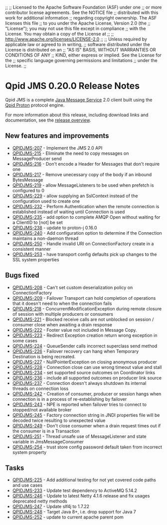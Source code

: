 ;;
;; Licensed to the Apache Software Foundation (ASF) under one
;; or more contributor license agreements.  See the NOTICE file
;; distributed with this work for additional information
;; regarding copyright ownership.  The ASF licenses this file
;; to you under the Apache License, Version 2.0 (the
;; "License"); you may not use this file except in compliance
;; with the License.  You may obtain a copy of the License at
;; 
;;   http://www.apache.org/licenses/LICENSE-2.0
;; 
;; Unless required by applicable law or agreed to in writing,
;; software distributed under the License is distributed on an
;; "AS IS" BASIS, WITHOUT WARRANTIES OR CONDITIONS OF ANY
;; KIND, either express or implied.  See the License for the
;; specific language governing permissions and limitations
;; under the License.
;;

# Qpid JMS 0.20.0 Release Notes

Qpid JMS is a complete [Java Message Service][jms] 2.0 client built
using the [Qpid Proton]({{site_url}}/proton/index.html) protocol
engine.

For more information about this release, including download links and
documentation, see the [release overview](index.html).

[jms]: http://en.wikipedia.org/wiki/Java_Message_Service


## New features and improvements

 - [QPIDJMS-207](https://issues.apache.org/jira/browse/QPIDJMS-207) - Implement the JMS 2.0 API
 - [QPIDJMS-215](https://issues.apache.org/jira/browse/QPIDJMS-215) - Eliminate the need to copy messages on MessageProducer send
 - [QPIDJMS-216](https://issues.apache.org/jira/browse/QPIDJMS-216) - Don't encode a Header for Messages that don't require one
 - [QPIDJMS-217](https://issues.apache.org/jira/browse/QPIDJMS-217) - Remove unecessary copy of the body if an inbound BytesMessage
 - [QPIDJMS-219](https://issues.apache.org/jira/browse/QPIDJMS-219) - allow MessageListeners to be used when prefetch is configured to 0 
 - [QPIDJMS-229](https://issues.apache.org/jira/browse/QPIDJMS-229) - allow supplying an SslContext instead of the configuration used to create one
 - [QPIDJMS-232](https://issues.apache.org/jira/browse/QPIDJMS-232) - Perform Authentication when the remote connection is established instead of waiting until Connection is used
 - [QPIDJMS-235](https://issues.apache.org/jira/browse/QPIDJMS-235) - add option to complete AMQP Open without waiting for a ClientID to [not] be set
 - [QPIDJMS-238](https://issues.apache.org/jira/browse/QPIDJMS-238) - update to proton-j 0.16.0
 - [QPIDJMS-240](https://issues.apache.org/jira/browse/QPIDJMS-240) - Add configuration option to determine if the Connection maintains a non-daemon thread
 - [QPIDJMS-250](https://issues.apache.org/jira/browse/QPIDJMS-250) - Handle invalid URI on ConnectionFactory create in a consistent manner
 - [QPIDJMS-253](https://issues.apache.org/jira/browse/QPIDJMS-253) - have transport config defaults pick up changes to the SSL system properties

## Bugs fixed

 - [QPIDJMS-208](https://issues.apache.org/jira/browse/QPIDJMS-208) - Can't set custom deserialization policy on ConnectionFactory
 - [QPIDJMS-209](https://issues.apache.org/jira/browse/QPIDJMS-209) - Failover Transport can hold completion of operations that it doesn't need to when the connection fails
 - [QPIDJMS-218](https://issues.apache.org/jira/browse/QPIDJMS-218) - ConcurrentModificationException during remote closure of session with multiple producers or consumers
 - [QPIDJMS-221](https://issues.apache.org/jira/browse/QPIDJMS-221) - Blocked receive calls are not unblocked on session / consumer close when awaiting a drain response
 - [QPIDJMS-222](https://issues.apache.org/jira/browse/QPIDJMS-222) - Footer value not included in Message Copy.
 - [QPIDJMS-223](https://issues.apache.org/jira/browse/QPIDJMS-223) - Redirect Exception creation return wrong exception in some cases
 - [QPIDJMS-224](https://issues.apache.org/jira/browse/QPIDJMS-224) - QueueSender calls incorrect superclass send method
 - [QPIDJMS-226](https://issues.apache.org/jira/browse/QPIDJMS-226) - Failover recovery can hang when Temporary Destination is being recreated.
 - [QPIDJMS-227](https://issues.apache.org/jira/browse/QPIDJMS-227) - NullPointerException on closing anonymous producer
 - [QPIDJMS-228](https://issues.apache.org/jira/browse/QPIDJMS-228) - Connection close can use wrong timeout value and stall
 - [QPIDJMS-234](https://issues.apache.org/jira/browse/QPIDJMS-234) - set supported source outcomes on Coordinator links
 - [QPIDJMS-236](https://issues.apache.org/jira/browse/QPIDJMS-236) - include all supported outcomes on producer link source
 - [QPIDJMS-237](https://issues.apache.org/jira/browse/QPIDJMS-237) - Connection doesn't always shutdown its internal threads on connection loss
 - [QPIDJMS-242](https://issues.apache.org/jira/browse/QPIDJMS-242) - Creation of consumer, producer or session hangs when connection is in a process of re-establishing by failover
 - [QPIDJMS-243](https://issues.apache.org/jira/browse/QPIDJMS-243) - NPE is reported when failover tries to connect to stopped/not available broker
 - [QPIDJMS-245](https://issues.apache.org/jira/browse/QPIDJMS-245) - Factory connection string in JNDI properties file will be decoded twice resulting to unexpected value
 - [QPIDJMS-249](https://issues.apache.org/jira/browse/QPIDJMS-249) - Don't close consumer when a drain request times out if the consumer is in a Transaction
 - [QPIDJMS-251](https://issues.apache.org/jira/browse/QPIDJMS-251) - Thread unsafe use of MessageListener and state variable in JmsMessageConsumer
 - [QPIDJMS-254](https://issues.apache.org/jira/browse/QPIDJMS-254) - trust store config password default taken from incorrect system property

## Tasks

 - [QPIDJMS-225](https://issues.apache.org/jira/browse/QPIDJMS-225) - Add additional testing for not yet covered code paths and use cases
 - [QPIDJMS-233](https://issues.apache.org/jira/browse/QPIDJMS-233) - Update test dependency to ActiveMQ 5.14.2 
 - [QPIDJMS-246](https://issues.apache.org/jira/browse/QPIDJMS-246) - Update to latest Netty 4.1.6 release and fix usages deprecated netty methods
 - [QPIDJMS-247](https://issues.apache.org/jira/browse/QPIDJMS-247) - Update slf4j to 1.7.22 
 - [QPIDJMS-248](https://issues.apache.org/jira/browse/QPIDJMS-248) - Target Java 8+, i.e. drop support for Java 7
 - [QPIDJMS-252](https://issues.apache.org/jira/browse/QPIDJMS-252) - update to current apache parent pom
